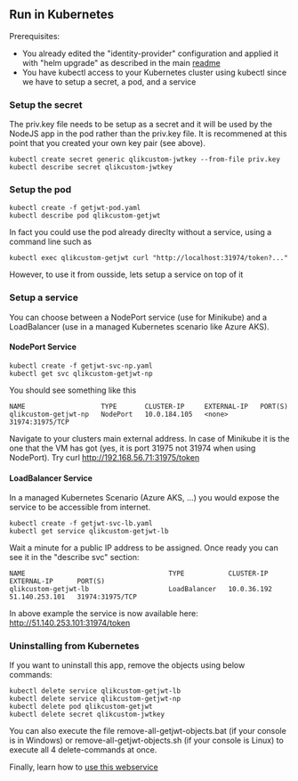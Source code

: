 
## Run in Kubernetes
Prerequisites:
 - You already edited the "identity-provider" configuration and applied it with "helm upgrade" as described in the main <a href="../readme.md">readme</a>
 - You have kubectl access to your Kubernetes cluster using kubectl since we have to setup a secret, a pod, and a service


### Setup the secret
The priv.key file needs to be setup as a secret and it will be used by the NodeJS app in the pod rather than the priv.key file. It is recommened at this point that you created your own key pair (see above).
```
kubectl create secret generic qlikcustom-jwtkey --from-file priv.key
kubectl describe secret qlikcustom-jwtkey
```
### Setup the pod
```
kubectl create -f getjwt-pod.yaml
kubectl describe pod qlikcustom-getjwt
```
In fact you could use the pod already direclty without a service, using a command line such as
```
kubectl exec qlikcustom-getjwt curl "http://localhost:31974/token?..."
```
However, to use it from ousside, lets setup a service on top of it

### Setup a service

You can choose between a NodePort service (use for Minikube) and a LoadBalancer (use in a managed Kubernetes scenario like Azure AKS).

#### NodePort Service
```
kubectl create -f getjwt-svc-np.yaml
kubectl get svc qlikcustom-getjwt-np
```
You should see something like this
```
NAME                   TYPE       CLUSTER-IP     EXTERNAL-IP   PORT(S)         
qlikcustom-getjwt-np   NodePort   10.0.184.105   <none>        31974:31975/TCP 
```
Navigate to your clusters main external address. In case of Minikube it is the one that the VM has got (yes, it is port 31975 not 31974 when using NodePort). Try curl http://192.168.56.71:31975/token

#### LoadBalancer Service
In a managed Kubernetes Scenario (Azure AKS, ...) you would expose the service to be accessible from internet.
```
kubectl create -f getjwt-svc-lb.yaml
kubectl get service qlikcustom-getjwt-lb
```
Wait a minute for a public IP address to be assigned. Once ready you can see it in the "describe svc" section:
```
NAME                                    TYPE           CLUSTER-IP     EXTERNAL-IP      PORT(S)
qlikcustom-getjwt-lb                    LoadBalancer   10.0.36.192    51.140.253.101   31974:31975/TCP
```
In above example the service is now available here: http://51.140.253.101:31974/token 

### Uninstalling from Kubernetes
If you want to uninstall this app, remove the objects using below commands:
```
kubectl delete service qlikcustom-getjwt-lb
kubectl delete service qlikcustom-getjwt-np
kubectl delete pod qlikcustom-getjwt
kubectl delete secret qlikcustom-jwtkey
```
You can also execute the file remove-all-getjwt-objects.bat (if your console is in Windows) or remove-all-getjwt-objects.sh (if your console is Linux) to execute all 4 delete-commands at once. 

Finally, learn how to <a href="readme/webservice.md">use this webservice</a>

